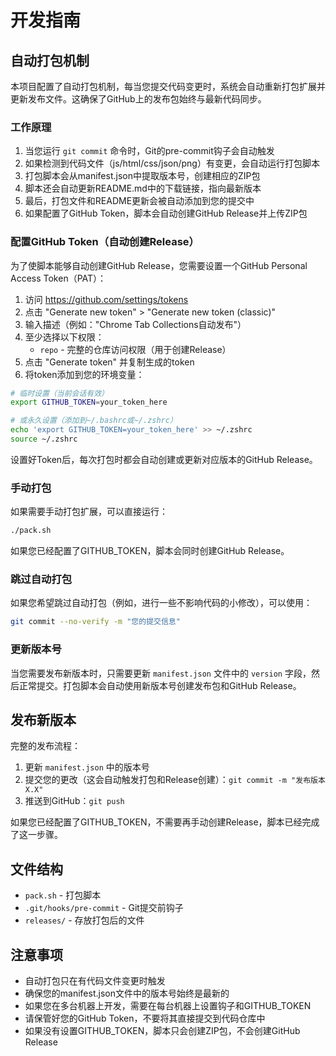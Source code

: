 # 开发指南

## 自动打包机制

本项目配置了自动打包机制，每当您提交代码变更时，系统会自动重新打包扩展并更新发布文件。这确保了GitHub上的发布包始终与最新代码同步。

### 工作原理

1. 当您运行 `git commit` 命令时，Git的pre-commit钩子会自动触发
2. 如果检测到代码文件（js/html/css/json/png）有变更，会自动运行打包脚本
3. 打包脚本会从manifest.json中提取版本号，创建相应的ZIP包
4. 脚本还会自动更新README.md中的下载链接，指向最新版本
5. 最后，打包文件和README更新会被自动添加到您的提交中
6. 如果配置了GitHub Token，脚本会自动创建GitHub Release并上传ZIP包

### 配置GitHub Token（自动创建Release）

为了使脚本能够自动创建GitHub Release，您需要设置一个GitHub Personal Access Token（PAT）：

1. 访问 https://github.com/settings/tokens
2. 点击 "Generate new token" > "Generate new token (classic)"
3. 输入描述（例如："Chrome Tab Collections自动发布"）
4. 至少选择以下权限：
   - `repo` - 完整的仓库访问权限（用于创建Release）
5. 点击 "Generate token" 并复制生成的token
6. 将token添加到您的环境变量：

```bash
# 临时设置（当前会话有效）
export GITHUB_TOKEN=your_token_here

# 或永久设置（添加到~/.bashrc或~/.zshrc）
echo 'export GITHUB_TOKEN=your_token_here' >> ~/.zshrc
source ~/.zshrc
```

设置好Token后，每次打包时都会自动创建或更新对应版本的GitHub Release。

### 手动打包

如果需要手动打包扩展，可以直接运行：

```bash
./pack.sh
```

如果您已经配置了GITHUB_TOKEN，脚本会同时创建GitHub Release。

### 跳过自动打包

如果您希望跳过自动打包（例如，进行一些不影响代码的小修改），可以使用：

```bash
git commit --no-verify -m "您的提交信息"
```

### 更新版本号

当您需要发布新版本时，只需要更新 `manifest.json` 文件中的 `version` 字段，然后正常提交。打包脚本会自动使用新版本号创建发布包和GitHub Release。

## 发布新版本

完整的发布流程：

1. 更新 `manifest.json` 中的版本号
2. 提交您的更改（这会自动触发打包和Release创建）：`git commit -m "发布版本 X.X"`
3. 推送到GitHub：`git push`

如果您已经配置了GITHUB_TOKEN，不需要再手动创建Release，脚本已经完成了这一步骤。

## 文件结构

- `pack.sh` - 打包脚本
- `.git/hooks/pre-commit` - Git提交前钩子
- `releases/` - 存放打包后的文件

## 注意事项

- 自动打包只在有代码文件变更时触发
- 确保您的manifest.json文件中的版本号始终是最新的
- 如果您在多台机器上开发，需要在每台机器上设置钩子和GITHUB_TOKEN
- 请保管好您的GitHub Token，不要将其直接提交到代码仓库中
- 如果没有设置GITHUB_TOKEN，脚本只会创建ZIP包，不会创建GitHub Release 